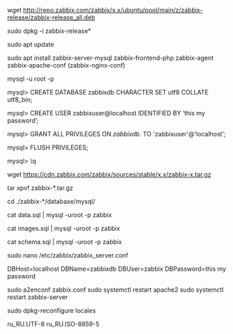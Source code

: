 wget http://repo.zabbix.com/zabbix/x.x/ubuntu/pool/main/z/zabbix-release/zabbix-release_all.deb

sudo dpkg -i zabbix-release*

sudo apt update

sudo apt install zabbix-server-mysql zabbix-frontend-php zabbix-agent zabbix-apache-conf (zabbix-nginx-conf)

mysql -u root -p

mysql> CREATE DATABASE zabbixdb CHARACTER SET utf8 COLLATE utf8_bin;

mysql> CREATE USER zabbixuser@localhost IDENTIFIED BY ‘this my password’;

mysql> GRANT ALL PRIVILEGES ON *zabbixdb.* TO 'zabbixuser'@'localhost';

mysql> FLUSH PRIVILEGES;

mysql> \q

wget https://cdn.zabbix.com/zabbix/sources/stable/x.x/zabbix-x.tar.gz

tar xpvf zabbix-*.tar.gz

cd ./zabbix-*/database/mysql/

cat data.sql | mysql -uroot -p zabbix

cat images.sql | mysql -uroot -p zabbix

cat schema.sql | mysql -uroot -p zabbix


sudo nano /etc/zabbix/zabbix_server.conf


DBHost=localhost
DBName=zabbixdb
DBUser=zabbix
DBPassword=this my password


sudo a2enconf zabbix.conf
sudo systemctl restart apache2
sudo systemctl restart zabbix-server


sudo dpkg-reconfigure locales

ru_RU.UTF-8
ru_RU.ISO-8859-5

